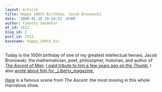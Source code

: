 ```yaml
---
layout: article
title: Happy 100th Birthday, Jacob Bronowski
date: '2008-01-18 19:24:31 -0700'
author: Timothy Sandefur
mt_id: 3512
blog_id: 2
post_id: 3512
basename: happy_100th_bir
---
```

Today is the 100th birthday of one of my greatest intellectual heroes, Jacob Bronowski, the mathematician, poet, philosopher, historian, and author of _[The Ascent of Man](http://www.amazon.com/Ascent-Man-5-set/dp/B000NDI3SK/ref=pd_bbs_sr_1?ie=UTF8&amp;s=dvd&amp;qid=1200705984&amp;sr=8-1)_. [I paid tribute to him a few years ago on the _Thumb_.](http://pandasthumb.org/archives/2006/01/happy-birthday-4.html) I also [wrote about him for _Liberty_magazine.](http://www.geocities.com/sande106/bronowskirev.htm)

[Here](http://www.youtube.com/watch?v=8mIfatdNqBA) is a famous scene from _The Ascent_: the most moving in this whole marvelous show.
